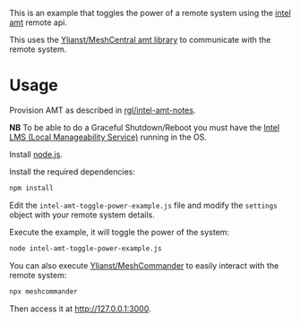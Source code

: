 This is an example that toggles the power of a remote system using the [intel amt](https://en.wikipedia.org/wiki/Intel_Active_Management_Technology) remote api.

This uses the [Ylianst/MeshCentral amt library](https://github.com/Ylianst/MeshCentral/tree/master/amt) to communicate with the remote system.

# Usage

Provision AMT as described in [rgl/intel-amt-notes](https://github.com/rgl/intel-amt-notes).

**NB** To be able to do a Graceful Shutdown/Reboot you must have the [Intel LMS (Local Manageability Service)](https://github.com/intel/lms) running in the OS.

Install [node.js](https://nodejs.org/).

Install the required dependencies:

```bash
npm install
```

Edit the `intel-amt-toggle-power-example.js` file and modify the
`settings` object with your remote system details.

Execute the example, it will toggle the power of the system:

```bash
node intel-amt-toggle-power-example.js
```

You can also execute [Ylianst/MeshCommander](https://github.com/Ylianst/MeshCommander) to
easily interact with the remote system:

```bash
npx meshcommander
```

Then access it at http://127.0.0.1:3000.

